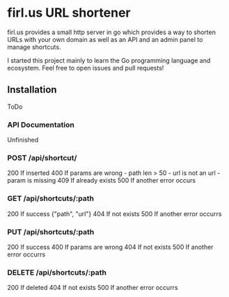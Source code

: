 # firl.us URL shortener
firl.us provides a small http server in go which provides a way to shorten URLs with your own domain as well as an API and an admin panel to manage shortcuts.

I started this project mainly to learn the Go programming language and ecosystem.
Feel free to open issues and pull requests!

## Installation
ToDo

### API Documentation
Unfinished

### POST /api/shortcut/
200 If inserted
400 If params are wrong
    - path len > 50
    - url is not an url
    - param is missing
409 If already exists
500 If another error occurs

### GET /api/shortcuts/:path
200 If success {"path", "url"}
404 If not exists
500 If another error occurrs

### PUT /api/shortcuts/:path
200 If success
400 If params are wrong
404 If not exists
500 If another error occurrs

### DELETE /api/shortcuts/:path
200 If deleted
404 If not exists
500 If another error occurrs
